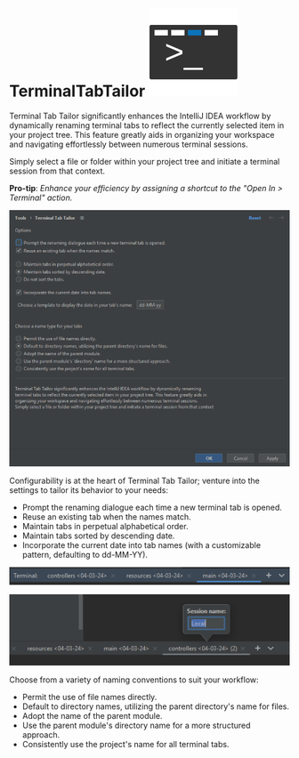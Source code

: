 # TerminalTabTailor   ![pluginIcon.svg](src%2Fmain%2Fresources%2FMETA-INF%2FpluginIcon.svg)

Terminal Tab Tailor significantly enhances the IntelliJ IDEA workflow by dynamically renaming terminal tabs to reflect the currently selected item in your project tree. This feature greatly aids in organizing your workspace and navigating effortlessly between numerous terminal sessions.

Simply select a file or folder within your project tree and initiate a terminal session from that context.

**Pro-tip**: *Enhance your efficiency by assigning a shortcut to the "Open In > Terminal" action.*

![img_3.png](img_3.png)

Configurability is at the heart of Terminal Tab Tailor; venture into the settings to tailor its behavior to your needs:
* Prompt the renaming dialogue each time a new terminal tab is opened.
* Reuse an existing tab when the names match.
* Maintain tabs in perpetual alphabetical order.
* Maintain tabs sorted by descending date.
* Incorporate the current date into tab names (with a customizable pattern, defaulting to dd-MM-YY).

![img.png](img.png)

![img_2.png](img_2.png)

Choose from a variety of naming conventions to suit your workflow:
* Permit the use of file names directly.
* Default to directory names, utilizing the parent directory's name for files.
* Adopt the name of the parent module.
* Use the parent module's directory name for a more structured approach.
* Consistently use the project's name for all terminal tabs.
